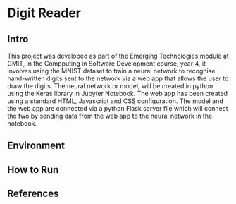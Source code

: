 # Digit Reader
## Intro
This project was developed as part of the Emerging Technologies module at GMIT, in the Compputing in Software Development course, year 4, it involves using the MNIST dataset to train a neural network to recognise hand-written digits sent to the network via a web app that allows the user to draw the digits. The neural network or model, will be created in python using the Keras library in Jupyter Notebook. The web app has been created using a  standard HTML, Javascript and CSS configuration. The model and the web app are connected via a python Flask server file which will connect the two by sending data from the web app to the neural network in the notebook.

## Environment


## How to Run


## References
